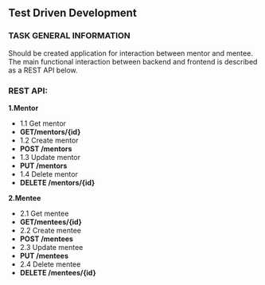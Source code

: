 Test Driven Development
-----------------------
### TASK GENERAL INFORMATION
Should be created application for interaction between mentor and mentee. The main functional interaction between backend and frontend is described as a REST API below.

### REST API:

**1.Mentor**
- 1.1 Get mentor
- **GET/mentors/{id}** 
- 1.2 Create mentor
- **POST /mentors** 
- 1.3 Update mentor
- **PUT /mentors** 
- 1.4 Delete mentor
- **DELETE /mentors/{id}** 

**2.Mentee**
- 2.1 Get mentee
- **GET/mentees/{id}** 
- 2.2 Create mentee
- **POST /mentees** 
- 2.3 Update mentee
- **PUT /mentees** 
- 2.4 Delete mentee
- **DELETE /mentees/{id}** 
